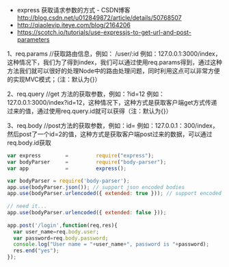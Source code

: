 

* express 获取请求参数的方式 - CSDN博客 http://blog.csdn.net/u012849872/article/details/50768507
* http://qiaolevip.iteye.com/blog/2164206
* https://scotch.io/tutorials/use-expressjs-to-get-url-and-post-parameters


1、req.params //获取路由信息，例如： /user/:id 
例如：127.0.0.1:3000/index，这种情况下，我们为了得到index，我们可以通过使用req.params得到，通过这种方法我们就可以很好的处理Node中的路由处理问题，同时利用这点可以非常方便的实现MVC模式；（注：默认为{}）

2、req.query //get 方法的获取参数，例如：?id=12 
例如：127.0.0.1:3000/index?id=12，这种情况下，这种方式是获取客户端get方式传递过来的值，通过使用req.query.id就可以获得（注：默认为{}）

3、req.body //post方法的获取参数，例如：id= 
例如：127.0.0.1：300/index，然后post了一个id=2的值，这种方式是获取客户端post过来的数据，可以通过req.body.id获取

```js
var express        =         require("express");  
var bodyParser     =         require("body-parser");  
var app            =         express();  

var bodyParser = require('body-parser');
app.use(bodyParser.json()); // support json encoded bodies
app.use(bodyParser.urlencoded({ extended: true })); // support encoded bodies
  
// need it...  
app.use(bodyParser.urlencoded({ extended: false }));  
  
app.post('/login',function(req,res){  
  var user_name=req.body.user;  
  var password=req.body.password;  
  console.log("User name = "+user_name+", password is "+password);  
  res.end("yes");  
});  

```